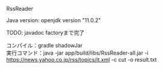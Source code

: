 RssReader

Java version: openjdk version "11.0.2"

TODO: javadoc
    factoryまで完了

コンパイル：gradle shadowJar  
実行コマンド：java -jar app/build/libs/RssReader-all.jar -i https://news.yahoo.co.jp/rss/topics/it.xml -c cut -o result.txt